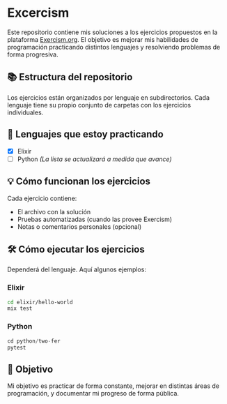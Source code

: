 # Excercism

Este repositorio contiene mis soluciones a los ejercicios propuestos en la plataforma [Exercism.org](https://exercism.org/). El objetivo es mejorar mis habilidades de programación practicando distintos lenguajes y resolviendo problemas de forma progresiva.

## 📚 Estructura del repositorio

Los ejercicios están organizados por lenguaje en subdirectorios. Cada lenguaje tiene su propio conjunto de carpetas con los ejercicios individuales.


## 🧠 Lenguajes que estoy practicando

- [x] Elixir
- [ ] Python
*(La lista se actualizará a medida que avance)*

## 💡 Cómo funcionan los ejercicios

Cada ejercicio contiene:

- El archivo con la solución
- Pruebas automatizadas (cuando las provee Exercism)
- Notas o comentarios personales (opcional)

## 🛠️ Cómo ejecutar los ejercicios

Dependerá del lenguaje. Aquí algunos ejemplos:

### Elixir

```bash
cd elixir/hello-world
mix test
```

### Python
```python
cd python/two-fer
pytest
```

## 🎯 Objetivo

Mi objetivo es practicar de forma constante, mejorar en distintas áreas de programación, y documentar mi progreso de forma pública.


